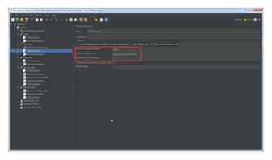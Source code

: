 ![](https://github.com/Gordmick/HOMEWORKS_Course_V_Ksendzov/blob/main/Jmeter/screenshots/screen1.png)
